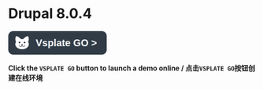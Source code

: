 # Drupal 8.0.4

<a href="https://www.vsplate.com/?docker-compose=https://github.com/vsplate/dcenvs/drupal/8.0.4"><img alt="VSPLATE GO" src="https://raw.githubusercontent.com/vsplate/images/master/vsgo_btn.png" width="200px"></a>

**Click the `VSPLATE GO` button to launch a demo online / 点击`VSPLATE GO`按钮创建在线环境**